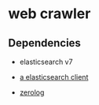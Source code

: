 # web crawler

## Dependencies 

* elasticsearch v7

* [a elasticsearch client](github.com/olivere/elastic)

* [zerolog](github.com/rs/zerolog)
